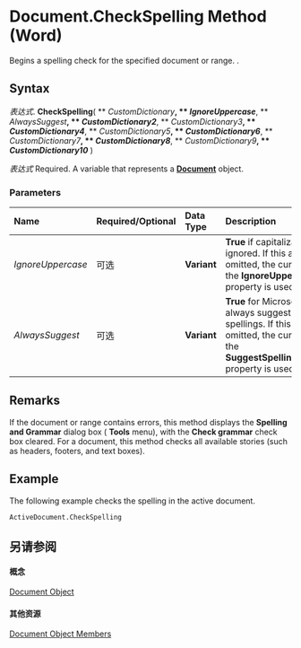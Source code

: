 
# Document.CheckSpelling Method (Word)

Begins a spelling check for the specified document or range. .


## Syntax

 _表达式_. **CheckSpelling**( ** _CustomDictionary_**, ** _IgnoreUppercase_**, ** _AlwaysSuggest_**, ** _CustomDictionary2_**, ** _CustomDictionary3_**, ** _CustomDictionary4_**, ** _CustomDictionary5_**, ** _CustomDictionary6_**, ** _CustomDictionary7_**, ** _CustomDictionary8_**, ** _CustomDictionary9_**, ** _CustomDictionary10_** )

 _表达式_ Required. A variable that represents a **[Document](8d83487a-2345-a036-a916-971c9db5b7fb.md)** object.


### Parameters



|**Name**|**Required/Optional**|**Data Type**|**Description**|
|:-----|:-----|:-----|:-----|
| _IgnoreUppercase_|可选|**Variant**|**True** if capitalization is ignored. If this argument is omitted, the current value of the **IgnoreUppercase** property is used.|
| _AlwaysSuggest_|可选|**Variant**|**True** for Microsoft Word to always suggest alternative spellings. If this argument is omitted, the current value of the **SuggestSpellingCorrections** property is used.|

## Remarks

If the document or range contains errors, this method displays the  **Spelling and Grammar** dialog box ( **Tools** menu), with the **Check grammar** check box cleared. For a document, this method checks all available stories (such as headers, footers, and text boxes).


## Example

The following example checks the spelling in the active document.


```
ActiveDocument.CheckSpelling
```


## 另请参阅


#### 概念


[Document Object](8d83487a-2345-a036-a916-971c9db5b7fb.md)
#### 其他资源


[Document Object Members](http://msdn.microsoft.com/library/fc9ab457-0888-f917-3d52-387168ac23b9%28Office.15%29.aspx)